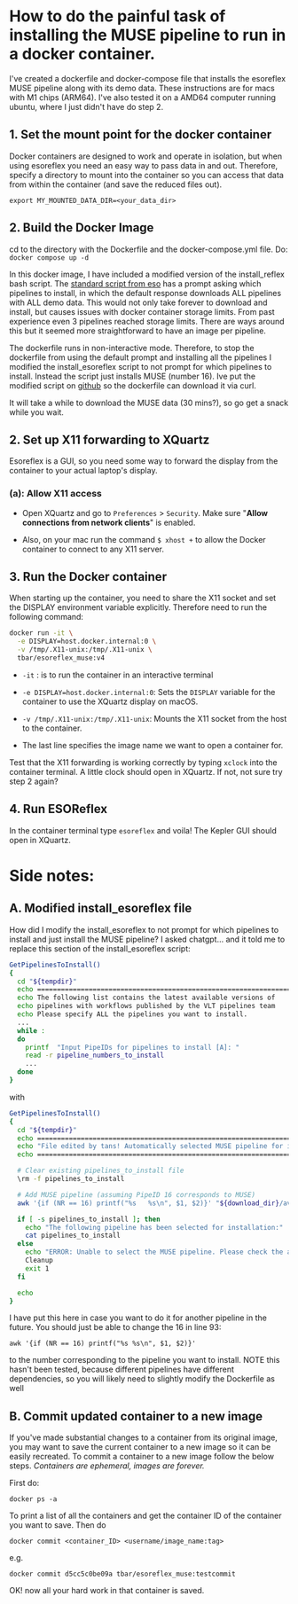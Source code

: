 # How to do the painful task of installing the MUSE pipeline to run in a docker container.

I've created a dockerfile and docker-compose file that installs the esoreflex MUSE pipeline along with its demo data. These instructions are for macs with M1 chips (ARM64). I've also tested it on a AMD64 computer running ubuntu, where I just didn't have do step 2.

## 1. Set the mount point for the docker container
Docker containers are designed to work and operate in isolation, but when using esoreflex you need an easy way to pass data in and out. Therefore, specify a directory to mount into the container so you can access that data from within the container (and save the reduced files out).

```export MY_MOUNTED_DATA_DIR=<your_data_dir>```

## 2. Build the Docker Image

cd to the directory with the Dockerfile and the docker-compose.yml file. Do:
```docker compose up -d```

In this docker image, I have included a modified version of the install_reflex bash script. The [standard script from eso](https://www.eso.org/sci/software/pipelines/install_esoreflex) has a prompt asking which pipelines to install, in which the default response downloads ALL pipelines with ALL demo data. This would not only take forever to download and install, but causes issues with docker container storage limits. From past experience even 3 pipelines reached storage limits. There are ways around this but it seemed more straightforward to have an image per pipeline.

The dockerfile runs in non-interactive mode. Therefore, to stop the dockerfile from using the default prompt and installing all the pipelines I modified the install_esoreflex script to not prompt for which pipelines to install. Instead the script just installs MUSE (number 16). Ive put the modified script on [github](https://github.com/tansb/muse_esoreflex_docker/blob/main/install_esoreflex_muse_only.sh) so the dockerfile can download it via curl.

It will take a while to download the MUSE data (30 mins?), so go get a snack while you wait.

## 2. Set up X11 forwarding to XQuartz

Esoreflex is a GUI, so you need some way to forward the display from the container to your actual laptop's display.

### (a): Allow X11 access

-   Open XQuartz and go to `Preferences` \> `Security`. Make sure "**Allow connections from network clients**" is enabled.

-   Also, on your mac run the command `$ xhost +` to allow the Docker container to connect to any X11 server.

## 3. Run the Docker container

When starting up the container, you need to share the X11 socket and set the DISPLAY environment variable explicitly. Therefore need to run the following command:

``` bash
docker run -it \
  -e DISPLAY=host.docker.internal:0 \
  -v /tmp/.X11-unix:/tmp/.X11-unix \
  tbar/esoreflex_muse:v4
```

-   `-it` : is to run the container in an interactive terminal

-   `-e DISPLAY=host.docker.internal:0`: Sets the `DISPLAY` variable for the container to use the XQuartz display on macOS.

-   `-v /tmp/.X11-unix:/tmp/.X11-unix`: Mounts the X11 socket from the host to the container.

-   The last line specifies the image name we want to open a container for.

Test that the X11 forwarding is working correctly by typing `xclock` into the container terminal. A little clock should open in XQuartz. If not, not sure try step 2 again?

## 4. Run ESOReflex

In the container terminal type `esoreflex` and voila! The Kepler GUI should open in XQuartz.

# Side notes:

## A. Modified install_esoreflex file

How did I modify the install_esoreflex to not prompt for which pipelines to install and just install the MUSE pipeline? I asked chatgpt... and it told me to replace this section of the install_esoreflex script:

``` {.bash style="color"}
GetPipelinesToInstall()
{
  cd "${tempdir}"
  echo ==================================================================
  echo The following list contains the latest available versions of
  echo pipelines with workflows published by the VLT pipelines team
  echo Please specify ALL the pipelines you want to install.
  ...
  while :
  do
    printf  "Input PipeIDs for pipelines to install [A]: "
    read -r pipeline_numbers_to_install
    ...
  done
}
```

with

``` {.bash style="color"}
GetPipelinesToInstall()
{
  cd "${tempdir}"
  echo ==================================================================
  echo "File edited by tans! Automatically selected MUSE pipeline for install"
  echo ==================================================================

  # Clear existing pipelines_to_install file
  \rm -f pipelines_to_install

  # Add MUSE pipeline (assuming PipeID 16 corresponds to MUSE)
  awk '{if (NR == 16) printf("%s   %s\n", $1, $2)}' "${download_dir}/available_pipelines" > pipelines_to_install

  if [ -s pipelines_to_install ]; then
    echo "The following pipeline has been selected for installation:"
    cat pipelines_to_install
  else
    echo "ERROR: Unable to select the MUSE pipeline. Please check the available_pipelines file."
    Cleanup
    exit 1
  fi

  echo
}
```

I have put this here in case you want to do it for another pipeline in the future. You should just be able to change the 16 in line 93:

`awk '{if (NR == 16) printf("%s %s\n", $1, $2)}'`

to the number corresponding to the pipeline you want to install. NOTE this hasn't been tested, because different pipelines have different dependencies, so you will likely need to slightly modify the Dockerfile as well

## B. Commit updated container to a new image

If you've made substantial changes to a container from its original image, you may want to save the current container to a new image so it can be easily recreated. To commit a container to a new image follow the below steps. *Containers are ephemeral, images are forever.*

First do:

`docker ps -a`

To print a list of all the containers and get the container ID of the container you want to save. Then do

`docker commit <container_ID> <username/image_name:tag>`

e.g.

`docker commit d5cc5c0be09a tbar/esoreflex_muse:testcommit`

OK! now all your hard work in that container is saved.
